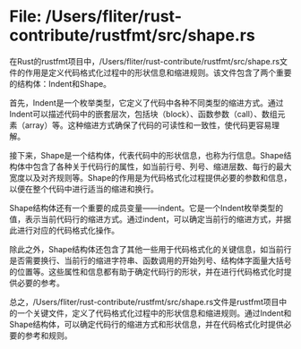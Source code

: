 # File: /Users/fliter/rust-contribute/rustfmt/src/shape.rs

在Rust的rustfmt项目中，/Users/fliter/rust-contribute/rustfmt/src/shape.rs文件的作用是定义代码格式化过程中的形状信息和缩进规则。该文件包含了两个重要的结构体：Indent和Shape。

首先，Indent是一个枚举类型，它定义了代码中各种不同类型的缩进方式。通过Indent可以描述代码中的嵌套层次，包括块（block）、函数参数（call）、数组元素（array）等。这种缩进方式确保了代码的可读性和一致性，使代码更容易理解。

接下来，Shape是一个结构体，代表代码中的形状信息，也称为行信息。Shape结构体中包含了各种关于代码行的属性，如当前行号、列号、缩进层数、每行的最大宽度以及对齐规则等。Shape的作用是为代码格式化过程提供必要的参数和信息，以便在整个代码中进行适当的缩进和换行。

Shape结构体还有一个重要的成员变量——indent。它是一个Indent枚举类型的值，表示当前代码行的缩进方式。通过indent，可以确定当前行的缩进方式，并据此进行对应的代码格式化操作。

除此之外，Shape结构体还包含了其他一些用于代码格式化的关键信息，如当前行是否需要换行、当前行的缩进字符串、函数调用的开始列号、结构体字面量大括号的位置等。这些属性和信息都有助于确定代码行的形状，并在进行代码格式化时提供必要的参考。

总之，/Users/fliter/rust-contribute/rustfmt/src/shape.rs文件是rustfmt项目中的一个关键文件，定义了代码格式化过程中的形状信息和缩进规则。通过Indent和Shape结构体，可以确定代码行的缩进方式和形状信息，并在代码格式化时提供必要的参考和规则。


